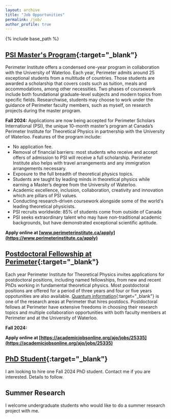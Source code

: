 ```yaml
---
layout: archive
title: "Job Opportunities"
permalink: /job/
author_profile: true
---
```


{% include base_path %}

## **[PSI Master's Program](https://perimeterinstitute.ca/psi-masters-program){:target="_blank"}**

Perimeter Institute offers a condensed one-year program in collaboration with the University of Waterloo. Each year, Perimeter admits around 25 exceptional students from a multitude of countries. Those students are awarded a scholarship that covers costs such as tuition, meals and accommodations, among other necessities. Two phases of coursework include both foundational graduate-level subjects and modern topics from specific fields. Researchwise, students may choose to work under the guidance of Perimeter faculty members, such as myself, on research projects during the master program. 

**Fall 2024:** Applications are now being accepted for Perimeter Scholars International (PSI), the unique 10-month master’s program at Canada’s Perimeter Institute for Theoretical Physics in partnership with the University of Waterloo. Features of the program include:

* No application fee.
* Removal of financial barriers: most students who receive and accept offers of admission to PSI will receive a full scholarship. Perimeter Institute also helps with travel arrangements and any immigration arrangements necessary.  
* Exposure to the full breadth of theoretical physics topics.
* Students are taught by leading minds in theoretical physics while earning a Master’s degree from the University of Waterloo.
* Academic excellence, inclusion, collaboration, creativity and innovation which are pillars of PSI values.
* Conducting research-driven coursework alongside some of the world's leading theoretical physicists. 
* PSI recruits worldwide: 85% of students come from outside of Canada
* PSI seeks extraordinary talent who may have non-traditional academic backgrounds, but have demonstrated exceptional scientific aptitude.  

**Apply online at [www.perimeterinstitute.ca/apply](https://www.perimeterinstitute.ca/apply)**

## **[Postdoctoral Fellowship at Perimeter](https://perimeterinstitute.ca/jobs/perimeter-postdoctoral-program){:target="_blank"}**

Each year Perimeter Institute for Theoretical Physics invites applications for postdoctoral positions, including named fellowships, from new and recent PhDs working in fundamental theoretical physics. Most postdoctoral positions are offered for a period of three years and four or five years oppotunities are also available. [Quantum information](https://perimeterinstitute.ca/quantum-information-0){:target="_blank"} is one of the research areas at Perimeter that hires postdocs. Postdoctoral fellows at Perimeter have extensive freedoms in choosing their research topics and multiple collaboration opportunities with both faculty members at Perimeter and at the University of Waterloo. 

**Fall 2024:** 

**Apply online at [https://academicjobsonline.org/ajo/jobs/25335](https://academicjobsonline.org/ajo/jobs/25335)**

## **[PhD Student](https://perimeterinstitute.ca/phd-students){:target="_blank"}**

I am looking to hire one Fall 2024 PhD student. Contact me if you are interested. Details to follow. 

## **Summer Research**

I welcome undergraduate students who would like to do a summer research project with me. 


